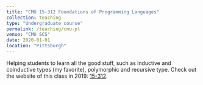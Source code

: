 ```yaml
---
title: "CMU 15-312 Foundations of Programming Languages"
collection: teaching
type: "Undergraduate course"
permalink: /teaching/cmu-pl
venue: "CMU SCS"
date: 2020-01-01
location: "Pittsburgh"
---
```


Helping students to learn all the good stuff, such as inductive and coinductive types (my favorite), polymorphic and recursive type. Check out the website of this class in 2019: [15-312](https://www.andrew.cmu.edu/course/15-312/schedule.html).